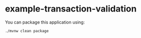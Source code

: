 # example-transaction-validation

You can package this application using:

```shell script
./mvnw clean package
```

